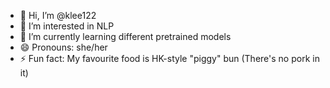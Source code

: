 - 👋 Hi, I’m @klee122
- 👀 I’m interested in NLP
- 🌱 I’m currently learning different pretrained models
- 😄 Pronouns: she/her
- ⚡ Fun fact: My favourite food is HK-style "piggy" bun (There's no pork in it)

<!---
klee122/klee122 is a ✨ special ✨ repository because its `README.md` (this file) appears on your GitHub profile.
You can click the Preview link to take a look at your changes.

💞️ I’m looking to collaborate on ...
- 📫 How to reach me 
--->
